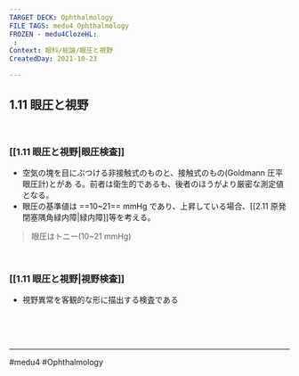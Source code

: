 ```yaml
---
TARGET DECK: Ophthalmology
FILE TAGS: medu4 Ophthalmology
FROZEN - medu4ClozeHL:
 : 
Context: 眼科/総論/眼圧と視野
CreatedDay: 2021-10-23

---
```


## 1.11 眼圧と視野

<br>

### [[1.11 眼圧と視野|眼圧検査]]
* 空気の塊を目にぶつける非接触式のものと、接触式のもの(Goldmann 圧平眼圧計)とがあ る。前者は衛生的であるも、後者のほうがより厳密な測定値となる。
* 眼圧の基準値は ==10~21== mmHg であり、上昇している場合、[[2.11 原発閉塞隅角緑内障|緑内障]]等を考える。
<!--ID: 1636198865096-->

>眼圧はトニー(10~21 mmHg)

<br>

### [[1.11 眼圧と視野|視野検査]]
* 視野異常を客観的な形に描出する検査である


<br><br><br>

---
#medu4 #Ophthalmology
